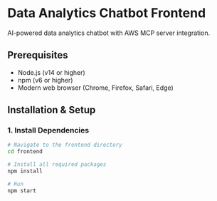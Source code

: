 # Data Analytics Chatbot Frontend

AI-powered data analytics chatbot with AWS MCP server integration.

## Prerequisites

- Node.js (v14 or higher)
- npm (v6 or higher)
- Modern web browser (Chrome, Firefox, Safari, Edge)

## Installation & Setup

### 1. Install Dependencies

```bash
# Navigate to the frontend directory
cd frontend

# Install all required packages
npm install

# Run 
npm start